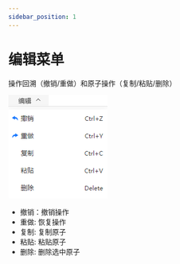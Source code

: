 ```yaml
---
sidebar_position: 1
---
```


# 编辑菜单

操作回溯（撤销/重做）和原子操作（复制/粘贴/删除）

![编辑菜单](.././nested/qstudio_manual_edit.png)

- 撤销：撤销操作
- 重做: 恢复操作
- 复制: 复制原子
- 粘贴: 粘贴原子
- 删除: 删除选中原子